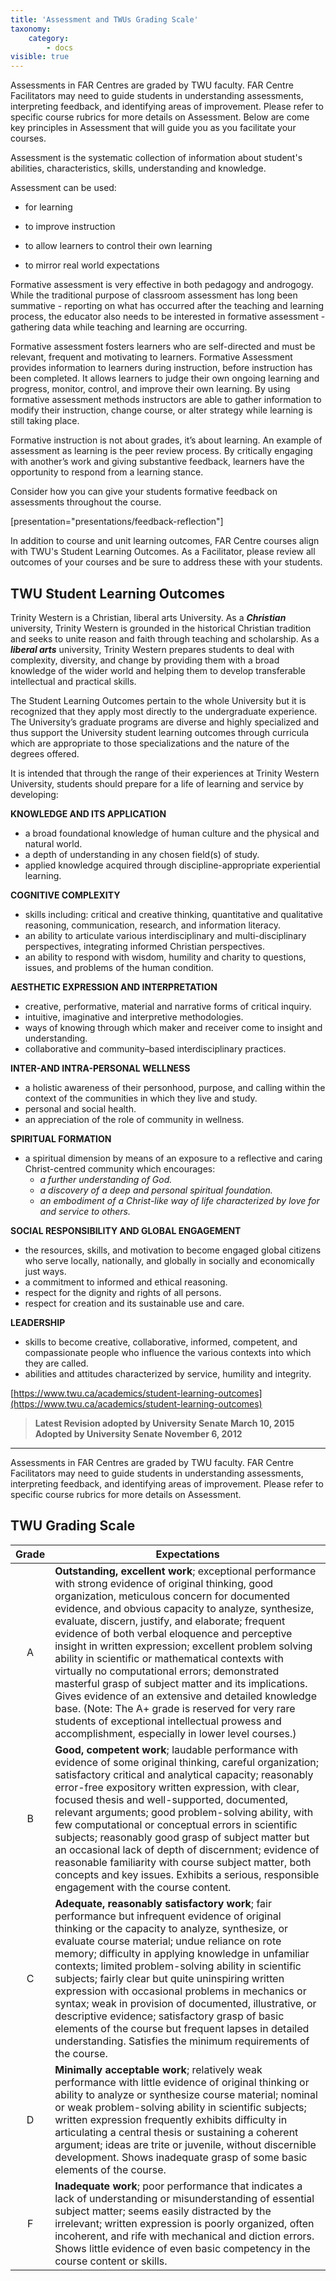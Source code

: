 ```yaml
---
title: 'Assessment and TWUs Grading Scale'
taxonomy:
    category:
        - docs
visible: true
---
```


Assessments in FAR Centres are graded by TWU faculty. FAR Centre Facilitators may need to guide students in understanding assessments, interpreting feedback, and identifying areas of improvement. Please refer to specific course rubrics for more details on Assessment.  Below are come key principles in Assessment that will guide you as you facilitate your courses.

Assessment is the systematic collection of information about student's abilities, characteristics, skills, understanding and knowledge.

Assessment can be used:

  - for learning

  - to improve instruction

  - to allow learners to control their own learning

  - to mirror real world expectations

Formative assessment is very effective in both pedagogy and androgogy. While the traditional purpose of classroom assessment has long been summative - reporting on what has occurred after the teaching and learning process, the educator also needs to be interested in formative assessment - gathering data while teaching and learning are occurring.

Formative assessment fosters learners who are self-directed and must be relevant, frequent and motivating to learners. Formative Assessment provides information to learners during instruction, before instruction has been completed. It allows learners to judge their own ongoing learning and progress, monitor, control, and improve their own learning. By using formative assessment methods instructors are able to gather information to modify their instruction, change course, or alter strategy while learning is still taking place.

Formative instruction is not about grades, it’s about learning. An example of assessment as learning is the peer review process. By critically engaging with another’s work and giving substantive feedback, learners have the opportunity to respond from a learning stance.

Consider how you can give your students formative feedback on assessments throughout the course.

[presentation="presentations/feedback-reflection"]


In addition to course and unit learning outcomes, FAR Centre courses align with TWU's Student Learning Outcomes. As a Facilitator, please review all outcomes of your courses and be sure to address these with your students.

## TWU Student Learning Outcomes

Trinity Western is a Christian, liberal arts University. As a ***Christian*** university, Trinity Western is grounded in the historical Christian tradition and seeks to unite reason and faith through teaching and scholarship. As a ***liberal arts*** university,
Trinity Western prepares students to deal with complexity, diversity, and change by providing them with a broad knowledge of the wider world and helping them to develop transferable intellectual and practical skills.

The Student Learning Outcomes pertain to the whole University but it is recognized that they apply most directly to the undergraduate experience. The University’s graduate programs are diverse and highly specialized and thus support the University student learning outcomes
through curricula which are appropriate to those specializations and the nature of the degrees offered.

It is intended that through the range of their experiences at Trinity Western University, students should prepare for a life of learning and service by developing:

**KNOWLEDGE AND ITS APPLICATION**
  - a broad foundational knowledge of human culture and the physical and
    natural world.
  - a depth of understanding in any chosen field(s) of study.
  - applied knowledge acquired through discipline-appropriate experiential learning.


**COGNITIVE COMPLEXITY**
  - skills including: critical and creative thinking, quantitative and qualitative reasoning, communication, research, and information literacy.
  - an ability to articulate various interdisciplinary and multi-disciplinary perspectives, integrating informed Christian perspectives.
  - an ability to respond with wisdom, humility and charity to questions, issues, and problems of the human condition.

**AESTHETIC EXPRESSION AND INTERPRETATION**
  - creative, performative, material and narrative forms of critical inquiry.
  - intuitive, imaginative and interpretive methodologies.
  - ways of knowing through which maker and receiver come to insight and understanding.
  - collaborative and community–based interdisciplinary practices.

**INTER-AND INTRA-PERSONAL WELLNESS**
  - a holistic awareness of their personhood, purpose, and calling within the context of the communities in which they live and study.
  - personal and social health.
  - an appreciation of the role of community in wellness.

**SPIRITUAL FORMATION**
  - a spiritual dimension by means of an exposure to a reflective and caring Christ-centred community which encourages:
      - *a further understanding of God.*
      - *a discovery of a deep and personal spiritual foundation.*
      - *an embodiment of a Christ-like way of life characterized by love for and service to others.*

**SOCIAL RESPONSIBILITY AND GLOBAL ENGAGEMENT**
  - the resources, skills, and motivation to become engaged global citizens who serve locally, nationally, and globally in socially and economically just ways.
  - a commitment to informed and ethical reasoning.
  - respect for the dignity and rights of all persons.
  - respect for creation and its sustainable use and care.

**LEADERSHIP**
  - skills to become creative, collaborative, informed, competent, and compassionate people who influence the various contexts into which they are called.
  - abilities and attitudes characterized by service, humility and integrity.

[https://www.twu.ca/academics/student-learning-outcomes](https://www.twu.ca/academics/student-learning-outcomes)

> **Latest Revision adopted by University Senate March 10, 2015**
> **Adopted by University Senate November 6, 2012**

---

Assessments in FAR Centres are graded by TWU faculty. FAR Centre Facilitators may need to guide students in understanding assessments, interpreting feedback, and identifying areas of improvement.  Please refer to specific course rubrics for more details on Assessment.

## TWU Grading Scale

|Grade|Expectations|
|:---:|---|
|A|**Outstanding, excellent work**; exceptional performance with strong evidence of original thinking, good organization, meticulous concern for documented evidence, and obvious capacity to analyze, synthesize, evaluate, discern, justify, and elaborate; frequent evidence of both verbal eloquence and perceptive insight in written expression; excellent problem solving ability in scientific or mathematical contexts with virtually no computational errors; demonstrated masterful grasp of subject matter and its implications. Gives evidence of an extensive and detailed knowledge base. (Note: The A+ grade is reserved for very rare students of exceptional intellectual prowess and accomplishment, especially in lower level courses.)|
| B|**Good, competent work**; laudable performance with evidence of some original thinking, careful organization; satisfactory critical and analytical capacity; reasonably error-free expository written expression, with clear, focused thesis and well-supported, documented, relevant arguments; good problem-solving ability, with few computational or conceptual errors in scientific subjects; reasonably good grasp of subject matter but an occasional lack of depth of discernment; evidence of reasonable familiarity with course subject matter, both concepts and key issues. Exhibits a serious, responsible engagement with the course content.|
|C|**Adequate, reasonably satisfactory work**; fair performance but infrequent evidence of original thinking or the capacity to analyze, synthesize, or evaluate course material; undue reliance on rote memory; difficulty in applying knowledge in unfamiliar contexts; limited problem-solving ability in scientific subjects; fairly clear but quite uninspiring written expression with occasional problems in mechanics or syntax; weak in provision of documented, illustrative, or descriptive evidence; satisfactory grasp of basic elements of the course but frequent lapses in detailed understanding. Satisfies the minimum requirements of the course.|
| D|**Minimally acceptable work**; relatively weak performance with little evidence of original thinking or ability to analyze or synthesize course material; nominal or weak problem-solving ability in scientific subjects; written expression frequently exhibits difficulty in articulating a central thesis or sustaining a coherent argument; ideas are trite or juvenile, without discernible development. Shows inadequate grasp of some basic elements of the course.|
| F|**Inadequate work**; poor performance that indicates a lack of understanding or misunderstanding of essential subject matter; seems easily distracted by the irrelevant; written expression is poorly organized, often incoherent, and rife with mechanical and diction errors. Shows little evidence of even basic competency in the course content or skills.|
